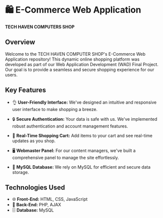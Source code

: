 # 🛍️ E-Commerce Web Application

**TECH HAVEN COMPUTERS SHOP**

## Overview

Welcome to the TECH HAVEN COMPUTER SHOP's E-Commerce Web Application repository! This dynamic online shopping platform was developed as part of our Web Application Development (WAD) Final Project. Our goal is to provide a seamless and secure shopping experience for our users.

## Key Features

- 👌 **User-Friendly Interface:** We've designed an intuitive and responsive user interface to make shopping a breeze.

- 🔒 **Secure Authentication:** Your data is safe with us. We've implemented robust authentication and account management features.

- 🛒 **Real-Time Shopping Cart:** Add items to your cart and see real-time updates as you shop.

- 🖥️ **Webmaster Panel:** For our content managers, we've built a comprehensive panel to manage the site effortlessly.

- 💾 **MySQL Database:** We rely on MySQL for efficient and secure data storage.

## Technologies Used

- 🌐 **Front-End:** HTML, CSS, JavaScript
- 🧰 **Back-End:** PHP, AJAX
- 🗄️ **Database:** MySQL
